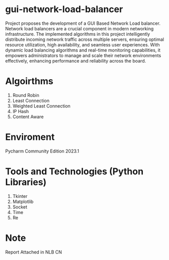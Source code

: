 # gui-network-load-balancer

Project proposes the development of a GUI Based Network Load balancer. Network load balancers are a crucial component in modern networking infrastructure. The implemented algorithms in this project intelligently distribute incoming network traffic across multiple servers, ensuring optimal resource utilization, high availability, and seamless user experiences. With dynamic load balancing algorithms and real-time monitoring capabilities, it empowers administrators to manage and scale their network environments effectively, enhancing performance and reliability across the board.

# Algoirthms

1. Round Robin
2. Least Connection
3. Weighted Least Connection
4. IP Hash
5. Content Aware

# Enviroment

Pycharm Community Edition 2023.1


# Tools and Technologies (Python Libraries)

1. Tkinter
2. Matplotlib
3. Socket
4. Time
5. Re

# Note

Report Attached in NLB CN
